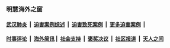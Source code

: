 
### 明慧海外之窗

####  [武汉肺炎](indexes/365.md?t=03140900) &nbsp;|&nbsp;  [迫害案例综述](indexes/328.md?t=03140900) &nbsp;|&nbsp; [迫害致死案例](indexes/277.md?t=03140900)  &nbsp;|&nbsp; [更多迫害案例](indexes/81.md?t=03140900)  &nbsp;|&nbsp; 
####  [时事评论](indexes/19.md?t=03140900) &nbsp;|&nbsp; [海外简讯](indexes/245.md?t=03140900)&nbsp;|&nbsp;  [社会支持](indexes/140.md?t=03140900) &nbsp;|&nbsp; [褒奖决议](indexes/282.md?t=03140900) &nbsp;|&nbsp; [社区报道](indexes/91.md?t=03140900)  &nbsp;|&nbsp; [天人之间](indexes/78.md?t=03140900) 

